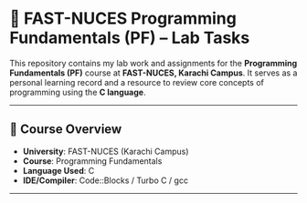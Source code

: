 # 🧠 FAST-NUCES Programming Fundamentals (PF) – Lab Tasks

This repository contains my lab work and assignments for the **Programming Fundamentals (PF)** course at **FAST-NUCES, Karachi Campus**. It serves as a personal learning record and a resource to review core concepts of programming using the **C language**.

---

## 📘 Course Overview

- **University**: FAST-NUCES (Karachi Campus)  
- **Course**: Programming Fundamentals  
- **Language Used**: C  
- **IDE/Compiler**: Code::Blocks / Turbo C / gcc

---

